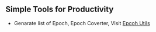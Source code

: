 ## Simple Tools for Productivity

* Genarate list of Epoch, Epoch Coverter, 
   Visit [Epcoh Utils](https://weinfinite.github.io/tools/epoch.html)
